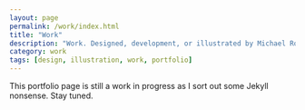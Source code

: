 ```yaml
---
layout: page
permalink: /work/index.html
title: "Work"
description: "Work. Designed, development, or illustrated by Michael Rose."
category: work
tags: [design, illustration, work, portfolio]
---
```


This portfolio page is still a work in progress as I sort out some Jekyll nonsense. Stay tuned.